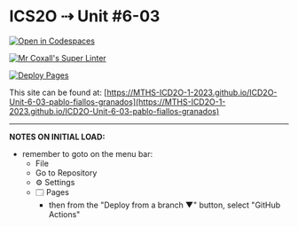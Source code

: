 # ICS2O ⇢ Unit #6-03

[![Open in Codespaces](https://classroom.github.com/assets/launch-codespace-7f7980b617ed060a017424585567c406b6ee15c891e84e1186181d67ecf80aa0.svg)](https://classroom.github.com/open-in-codespaces?assignment_repo_id=15192319)

[![Mr Coxall's Super Linter](https://github.com/MTHS-ICD2O-1-2023/ICD2O-Unit-6-03-pablo-fiallos-granados/workflows/Mr%20Coxall's%20Super%20Linter/badge.svg)](https://github.com/MTHS-ICD2O-1-2023/ICD2O-Unit-6-03-pablo-fiallos-granados/actions)

[![Deploy Pages](https://github.com/MTHS-ICD2O-1-2023/ICD2O-Unit-6-03-pablo-fiallos-granados/workflows/Deploy%20Pages/badge.svg)](https://github.com/MTHS-ICD2O-1-2023/ICD2O-Unit-6-03-pablo-fiallos-granados/actions)

This site can be found at: [https://MTHS-ICD2O-1-2023.github.io/ICD2O-Unit-6-03-pablo-fiallos-granados](https://MTHS-ICD2O-1-2023.github.io/ICD2O-Unit-6-03-pablo-fiallos-granados)

---

**NOTES ON INITIAL LOAD:**
- remember to goto on the menu bar:
  - File
  - Go to Repository
  - ⚙ Settings
  - 🗔 Pages
    - then from the "Deploy from a branch ▼" button, select "GitHub Actions"
